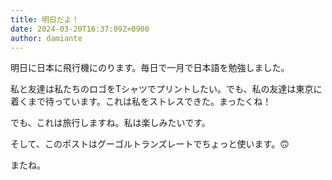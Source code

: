 ```yaml
---
title: 明日だよ！
date: 2024-03-20T16:37:09Z+0900
author: damiante
---
```

明日に日本に飛行機にのります。毎日で一月で日本語を勉強しました。

私と友達は私たちのロゴをTシャツでプリントしたい。でも、私の友達は東京に着くまで待っています。これは私をストレスできた。まったくね！

でも、これは旅行しますね。私は楽しみたいです。

そして、このポストはグーゴルトランズレートでちょっと使います。🙃

またね。